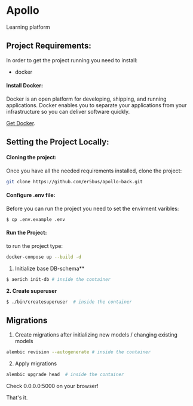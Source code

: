 # Apollo

Learning platform

## Project Requirements:

In order to get the project running you need to install:

* docker

#### Install Docker:

Docker is an open platform for developing, shipping, and running applications. Docker enables you to separate your applications from your infrastructure so you can deliver software quickly.

[Get Docker](https://docs.docker.com/get-docker/).

## Setting the Project Locally:

#### Cloning the project:

Once you have all the needed requirements installed, clone the project:

``` bash
git clone https://github.com/er5bus/apollo-back.git
```

#### Configure .env file:

Before you can run the project you need to set the envirment varibles:

``` env
$ cp .env.example .env
```

#### Run the Project:

to run the project type:

``` bash
docker-compose up --build -d
```

1. Initialize base DB-schema**

```bash
$ aerich init-db # inside the container
```

**2. Create superuser**

```bash
$ ./bin/createsuperuser  # inside the container
```

## Migrations

1. Create migrations after initializing new models / changing existing models
```bash
alembic revision --autogenerate # inside the container
```

2. Apply migrations
```bash
alembic upgrade head  # inside the container
```

Check 0.0.0.0:5000 on your browser!

That's it.
